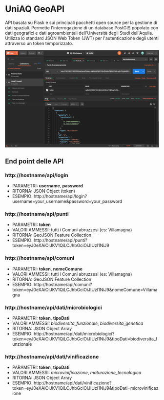 # UniAQ GeoAPI
API basata su Flask e sui principali pacchetti open source per la gestione di dati spaziali. Permette l'interrogazione di un database PostGIS popolato con dati geografici e dati agroambientali dell'Università degli Studi dell'Aquila.
Utilizza lo standard JSON Web Token (JWT) per l'autenticazione degli utenti attraverso un token temporizzato.

<img src="postman_testing.png" alt="postman testing"/>

## End point delle API

### http://hostname/api/login
<ul>
    <li>PARAMETRI: <strong>username</strong>, <strong>password</strong></li>
    <li>RITORNA: JSON Object (token)</li>
    <li>ESEMPIO: http://hostname/api/login?username=your_username&password=your_password</li>
</ul>

### http://hostname/api/punti
<ul>
    <li>PARAMETRI: <strong>token</strong></li>
    <li>VALORI AMMESSI: tutti i Comuni abruzzesi (es: Villamagna)</li>
    <li>RITORNA: GeoJSON Feature Collection</li>
    <li>ESEMPIO: http://hostname/api/punti?token=eyJ0eXAiOiJKV1QiLCJhbGciOiJIUzI1NiJ9</li>
</ul>

### http://hostname/api/comuni
<ul>
    <li>PARAMETRI: <strong>token</strong>, <strong>nomeComune</strong></li>
    <li>VALORI AMMESSI: tutti i Comuni abruzzesi (es: Villamagna)</li>
    <li>RITORNA: GeoJSON Feature Collection</li>
    <li>ESEMPIO: http://hostname/api/comuni?token=eyJ0eXAiOiJKV1QiLCJhbGciOiJIUzI1NiJ9&nomeComune=Villamagna</li>
</ul>

### http://hostname/api/dati/microbiologici
<ul>
    <li>PARAMETRI: <strong>token</strong>, <strong>tipoDati</strong></li>
    <li>VALORI AMMESSI: <i>biodiversita_funzionale</i>, <i>biodiversita_genetica</i></li>
    <li>RITORNA: JSON Object Array</li>
    <li>ESEMPIO: http://hostname/api/dati/microbiologici?token=eyJ0eXAiOiJKV1QiLCJhbGciOiJIUzI1NiJ9&tipoDati=biodiversita_funzionale</li>
</ul>

### http://hostname/api/dati/vinificazione
<ul>
    <li>PARAMETRI: <strong>token</strong>, <strong>tipoDati</strong></li>
    <li>VALORI AMMESSI: <i>microvinificazione</i>, <i>maturazione_tecnologica</i></li>
    <li>RITORNA: JSON Object Array</li>
    <li>ESEMPIO: http://hostname/api/dati/vinificazione?token=eyJ0eXAiOiJKV1QiLCJhbGciOiJIUzI1NiJ9&tipoDati=microvinificazione</li>
</ul>


